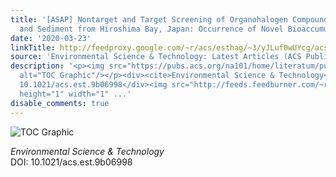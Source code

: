 ```yaml
---
title: '[ASAP] Nontarget and Target Screening of Organohalogen Compounds in Mussels
  and Sediment from Hiroshima Bay, Japan: Occurrence of Novel Bioaccumulative Substances'
date: '2020-03-23'
linkTitle: http://feedproxy.google.com/~r/acs/esthag/~3/yJLuf0wUYcg/acs.est.9b06998
source: 'Environmental Science & Technology: Latest Articles (ACS Publications)'
description: '<p><img src="https://pubs.acs.org/na101/home/literatum/publisher/achs/journals/content/esthag/0/esthag.ahead-of-print/acs.est.9b06998/20200323/images/medium/es9b06998_0001.gif"
  alt="TOC Graphic"/></p><div><cite>Environmental Science & Technology</cite></div><div>DOI:
  10.1021/acs.est.9b06998</div><img src="http://feeds.feedburner.com/~r/acs/esthag/~4/yJLuf0wUYcg"
  height="1" width="1" ...'
disable_comments: true
---
```

<p><img src="https://pubs.acs.org/na101/home/literatum/publisher/achs/journals/content/esthag/0/esthag.ahead-of-print/acs.est.9b06998/20200323/images/medium/es9b06998_0001.gif" alt="TOC Graphic"/></p><div><cite>Environmental Science & Technology</cite></div><div>DOI: 10.1021/acs.est.9b06998</div><img src="http://feeds.feedburner.com/~r/acs/esthag/~4/yJLuf0wUYcg" height="1" width="1" ...